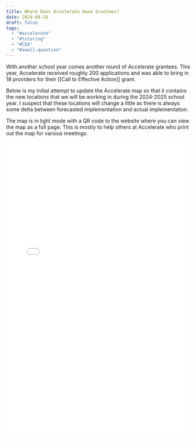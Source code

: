 ```yaml
---
title: Where Does Accelerate Have Grantees?
date: 2024-08-26
draft: false
tags:
  - "#accelerate"
  - "#tutoring"
  - "#CEA"
  - "#small-question"
---
```

 
With another school year comes another round of Accelerate grantees.  This year, Accelerate received roughly 200 applications and was able to bring in 18 providers for their [[Call to Effective Action]] grant. 

Below is my initial attempt to update the Accelerate map so that it contains the new locations that we will be working in during the 2024-2025 school year. I suspect that these locations will change a little as there is always some delta between forecasted implementation and actual implementation.

The map is in light mode with a QR code to the website where you can view the map as a full page. This is mostly to help others at Accelerate who print out the map for various meetings.


<iframe src="accelerate-grantees.html" width="100%" height="800px" frameborder="0"></iframe>


